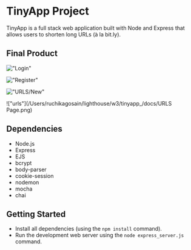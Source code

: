 # TinyApp Project

TinyApp is a full stack web application built with Node and Express that allows users to shorten long URLs (à la bit.ly).

## Final Product

!["Login"](/Users/ruchikagosain/lighthouse/w3/tinyapp_/docs/:login.png)

!["Register"](/Users/ruchikagosain/lighthouse/w3/tinyapp_/docs/:register.png)

!["URLS/New"](/Users/ruchikagosain/lighthouse/w3/tinyapp_/docs/urls:new.png)

!["urls"](/Users/ruchikagosain/lighthouse/w3/tinyapp_/docs/URLS Page.png)

## Dependencies

- Node.js
- Express
- EJS
- bcrypt
- body-parser
- cookie-session
- nodemon
- mocha
- chai

## Getting Started

- Install all dependencies (using the `npm install` command).
- Run the development web server using the `node express_server.js` command.